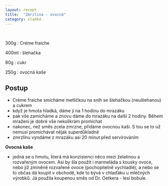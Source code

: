 ```yaml
---
layout: recept
title:  "Zmrzlina - ovocná"
category: sladké
---
```


<br>

<div class="ingredience" markdown="1">

300g
: Créme fraiche

400ml
: šlehačka

80g
: cukr

250g
: ovocná kaše

</div>

## Postup

<div class="postup" markdown="1">  

- Créme fraiche smícháme metličkou na sníh se šlehačkou (neušlehanou) a cukrem
- když je hmota hladká, dáme jí na 1 hodinu do mrazáku
- pak vše zamícháme a znovu dáme do mrazáku na další 2 hodiny. Během mražení je dobré vše nekolikrám promíchat
- nakonec, než směs zcela zmrzne, přidáme ovocnou kaši. S tou se to už nemusí promíchávat nějak superdůkladně
- zmrzlinu vyndáme z mrazáku asi 20 minut před servírováním

**Ovocná kaše**
- jedná se o hmotu, která má konzistenci něco mezi želatinou a rozvařeným ovocem. Asi by šla použít i marmeláda s kousky ovoce, nebo již zmíněné rozvařené ovoce (pochopitelně vychladlé), a nebo se to občas dá koupit v obchodě, kde to bývá v chlaďáku u mléčných výrobků. Já použila koupenou směs od Dr. Oetkera - lesí bobule.
     
</div>
